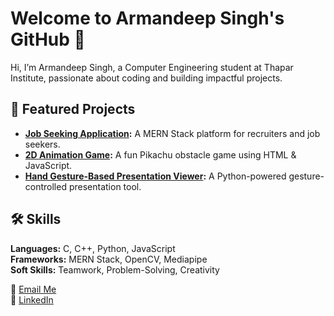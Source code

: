 # Welcome to Armandeep Singh's GitHub 👋

Hi, I’m Armandeep Singh, a Computer Engineering student at Thapar Institute, passionate about coding and building impactful projects.

## 🚀 Featured Projects
- **[Job Seeking Application](https://github.com/armandeep2113):** A MERN Stack platform for recruiters and job seekers.  
- **[2D Animation Game](https://github.com/armandeep2113/2D_Animation_Game):** A fun Pikachu obstacle game using HTML & JavaScript.  
- **[Hand Gesture-Based Presentation Viewer](https://github.com/armandeep2113/Hand-Gesture-Based-Presentation-Viewer-Python-):** A Python-powered gesture-controlled presentation tool.

## 🛠️ Skills
**Languages:** C, C++, Python, JavaScript  
**Frameworks:** MERN Stack, OpenCV, Mediapipe  
**Soft Skills:** Teamwork, Problem-Solving, Creativity  

📧 [Email Me](mailto:armandeepsingh2113@gmail.com)  
🔗 [LinkedIn](https://www.linkedin.com/in/armandeep-singh-0b2b47230/)  

